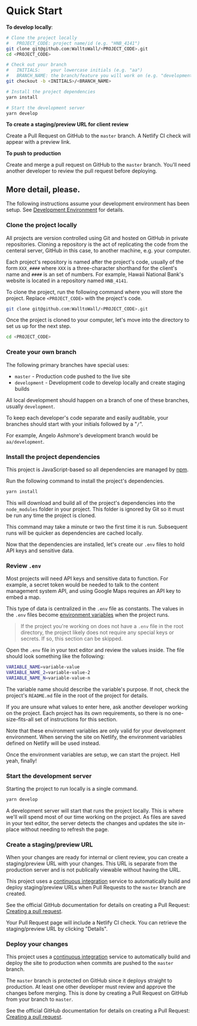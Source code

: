 # Quick Start

**To develop locally**:

```sh
# Clone the project locally
#   PROJECT_CODE: project name/id (e.g. "HNB_4141")
git clone git@github.com:WalltoWall/<PROJECT_CODE>.git
cd <PROJECT_CODE>

# Check out your branch
#   INITIALS:    your lowercase initials (e.g. "aa")
#   BRANCH_NAME: the branch/feature you will work on (e.g. "development")
git checkout -b <INITIALS>/<BRANCH_NAME>

# Install the project dependencies
yarn install

# Start the development server
yarn develop
```

**To create a staging/preview URL for client review**

Create a Pull Request on GitHub to the `master` branch. A Netlify CI check will
appear with a preview link.

**To push to production**

Create and merge a pull request on GitHub to the `master` branch. You'll need
another developer to review the pull request before deploying.

## More detail, please.

The following instructions assume your development environment has been setup.
See [Development Environment][development-environment] for details.

### Clone the project locally

All projects are version controlled using Git and hosted on GitHub in private
repositories. Cloning a repository is the act of replicating the code from the
centeral server, GitHub in this case, to another machine, e.g. your computer.

Each project's repository is named after the project's code, usually of the form
`XXX_####` where `XXX` is a three-character shorthand for the client's name and
`####` is an set of numbers. For example, Hawaii National Bank's website is
located in a repository named `HNB_4141`.

To clone the project, run the following command where you will store the
project. Replace `<PROJECT_CODE>` with the project's code.

```sh
git clone git@github.com:WalltoWall/<PROJECT_CODE>.git
```

Once the project is cloned to your computer, let's move into the directory to
set us up for the next step.

```sh
cd <PROJECT_CODE>
```

### Create your own branch

The following primary branches have special uses:

- `master` - Production code pushed to the live site
- `development` - Development code to develop locally and create staging builds

All local development should happen on a branch of one of these branches,
usually `development`.

To keep each developer's code separate and easily auditable, your branches
should start with your initials followed by a "`/`".

For example, Angelo Ashmore's development branch would be `aa/development`.

### Install the project dependencies

This project is JavaScript-based so all dependencies are managed by [npm][npm].

Run the following command to install the project's dependencies.

```sh
yarn install
```

This will download and build all of the project's dependencies into the
`node_modules` folder in your project. This folder is ignored by Git so it must
be run any time the project is cloned.

This command may take a minute or two the first time it is run. Subsequent runs
will be quicker as dependencies are cached locally.

Now that the dependencies are installed, let's create our `.env` files to hold
API keys and sensitive data.

### Review `.env`

Most projects will need API keys and sensitive data to function. For example, a
secret token would be needed to talk to the content management system API, and
using Google Maps requires an API key to embed a map.

This type of data is centralized in the `.env` file as constants. The values in
the `.env` files become [environment variables][environment-variables] when the
project runs.

> If the project you're working on does not have a `.env` file in the root
> directory, the project likely does not require any special keys or secrets. If
> so, this section can be skipped.

Open the `.env` file in your text editor and review the values inside. The file
should look something like the following:

```sh
VARIABLE_NAME=variable-value
VARIABLE_NAME_2=variable-value-2
VARIABLE_NAME_N=variable-value-n
```

The variable name should describe the variable's purpose. If not, check the
project's `README.md` file in the root of the project for details.

If you are unsure what values to enter here, ask another developer working on
the project. Each project has its own requirements, so there is no
one-size-fits-all set of instructions for this section.

Note that these environment variables are only valid for your development
environment. When serving the site on Netlify, the environment variables defined
on Netlify will be used instead.

Once the environment variables are setup, we can start the project. Hell yeah,
finally!

### Start the development server

Starting the project to run locally is a single command.

```sh
yarn develop
```

A development server will start that runs the project locally. This is where
we'll will spend most of our time working on the project. As files are saved in
your text editor, the server detects the changes and updates the site in-place
without needing to refresh the page.

### Create a staging/preview URL

When your changes are ready for internal or client review, you can create a
staging/preview URL with your changes. This URL is separate from the production
server and is not publically viewable without having the URL.

This project uses a [continuous integration][continuous-integration] service to
automatically build and deploy staging/preview URLs when Pull Requests to the
`master` branch are created.

See the official GitHub documentation for details on creating a Pull Request:
[Creating a pull request][pull-request].

Your Pull Request page will include a Netlify CI check. You can retrieve the
staging/preview URL by clicking "Details".

### Deploy your changes

This project uses a [continuous integration][continuous-integration] service to
automatically build and deploy the site to production when commits are pushed to
the `master` branch.

The `master` branch is protected on GitHub since it deploys straight to
production. At least one other developer must review and approve the changes
before merging. This is done by creating a Pull Request on GitHub from your
branch to `master`.

See the official GitHub documentation for details on creating a Pull Request:
[Creating a pull request][pull-request].

[development-environment]: development-environment.md
[npm]: https://www.npmjs.com/
[environment-variables]: https://en.wikipedia.org/wiki/Environment_variable#Unix
[continuous-integration]: https://www.netlify.com/docs/continuous-deployment/
[pull-request]:
  https://help.github.com/articles/creating-a-pull-request/#creating-the-pull-request
